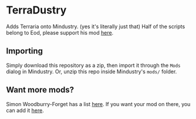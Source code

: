 # TerraDustry

Adds Terraria onto Mindustry. (yes it's literally just that)
Half of the scripts belong to Eod, please support his mod [here](https://github.com/EyeOfDarkness/AdvanceContent).

## Importing

Simply download this repository as a zip, then import it through the `Mods` dialog in Mindustry. Or, unzip this repo inside Mindustry's `mods/` folder.

## Want more mods?

Simon Woodburry-Forget has a list [here](https://simonwoodburyforget.github.io/mindustry-mods/).
If you want your mod on there, you can add it [here](https://github.com/SimonWoodburyForget/mindustry-mods/blob/master/CONTRIBUTING.md#adding-mods-to-the-listing).
